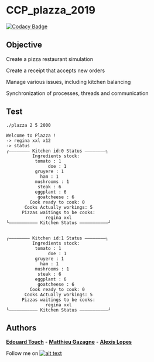 # CCP_plazza_2019

[![Codacy Badge](https://api.codacy.com/project/badge/Grade/fa3f131b5cf245cbbec90d206e437e9d)](https://app.codacy.com/manual/Eydou/CCP_plazza_2019?utm_source=github.com&utm_medium=referral&utm_content=Eydou/CCP_plazza_2019&utm_campaign=Badge_Grade_Dashboard)

## Objective

Create a pizza restaurant simulation

Create a receipt that accepts new orders

Manage various issues, including kitchen balancing

Synchronization of processes, threads and communication

## Test

    ./plazza 2 5 2000
    
    Welcome to Plazza !
    -> regina xxl x12
    -> status
    ╭———————— Kitchen id:0 Status ————————╮
              Ingredients stock:
	           tomato : 1
                    doe : 1
	           gruyere : 1
	             ham : 1
	           mushrooms : 1
	            steak : 6
	           eggplant : 6
               	goatcheese : 6
             Cook ready to cook: 0
           Cooks Actually workings: 5
          Pizzas waitings to be cooks:
	               regina xxl
    ╰——————————— Kitchen Status ———————————╯


    ╭———————— Kitchen id:1 Status ————————╮
              Ingredients stock:
	           tomato : 1
                    doe : 1
	           gruyere : 1
	             ham : 1
	           mushrooms : 1
	            steak : 6
	           eggplant : 6
               	goatcheese : 6
             Cook ready to cook: 0
           Cooks Actually workings: 5
          Pizzas waitings to be cooks:
	               regina xxl
    ╰——————————— Kitchen Status ———————————╯


## Authors

 **[Edouard Touch](https://github.com/Eydou)** - **[Matthieu Gazagne](https://www.linkedin.com/in/matthieu-gazagne-529a61184/)** - **[Alexis Lopes](https://github.com/LopesAlexis)**
 
[6.1]: http://i.imgur.com/0o48UoR.png (Follow me !)

[1]: https://github.com/Eydou

Follow me on [![alt text][6.1]][1]

